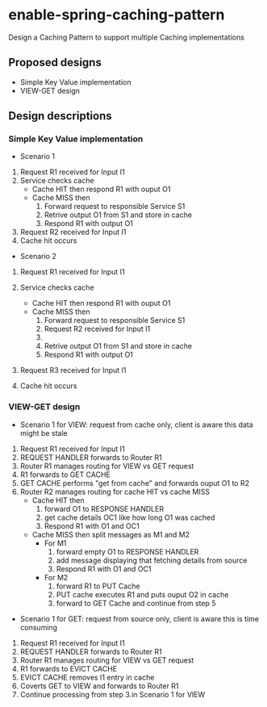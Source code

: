 # enable-spring-caching-pattern
Design a Caching Pattern to support multiple Caching implementations

## Proposed designs

- Simple Key Value implementation
- VIEW-GET design

## Design descriptions

### Simple Key Value implementation

- Scenario 1

1. Request R1 received for Input I1
2. Service checks cache
	- Cache HIT then respond R1 with ouput O1
	- Cache MISS then
		1. Forward request to responsible Service S1
		2. Retrive output O1 from S1 and store in cache
		3. Respond R1 with output O1
3. Request R2 received for Input I1
4. Cache hit occurs

- Scenario 2

1. Request R1 received for Input I1
2. Service checks cache
	- Cache HIT then respond R1 with ouput O1
	- Cache MISS then
		1. Forward request to responsible Service S1
		2. Request R2 received for Input I1
		3. <TO-DO>
		4. Retrive output O1 from S1 and store in cache
		5. Respond R1 with output O1
		
3. Request R3 received for Input I1
4. Cache hit occurs


### VIEW-GET design

- Scenario 1 for VIEW: request from cache only, client is aware this data might be stale

1. Request R1 received for Input I1
2. REQUEST HANDLER forwards to Router R1
3. Router R1 manages routing for VIEW vs GET request
4. R1 forwards to GET CACHE
5. GET CACHE performs "get from cache" and forwards ouput O1 to R2
6. Router R2 manages routing for cache HIT vs cache MISS
	- Cache HIT then
		1. forward O1 to RESPONSE HANDLER
		2. get cache details OC1 like how long O1 was cached
		3. Respond R1 with O1 and OC1
	- Cache MISS then split messages as M1 and M2
		- For M1
			1. forward empty O1 to RESPONSE HANDLER
			2. add message displaying that fetching details from source
			3. Respond R1 with O1 and OC1
		- For M2
			1. forward R1 to PUT Cache
			2. PUT cache executes R1 and puts ouput O2 in cache
			3. forward to GET Cache and continue from step 5
			
- Scenario 1 for GET: request from source only, client is aware this is time consuming

1. Request R1 received for Input I1
2. REQUEST HANDLER forwards to Router R1
3. Router R1 manages routing for VIEW vs GET request
4. R1 forwards to EVICT CACHE
5. EVICT CACHE removes I1 entry in cache
6. Coverts GET to VIEW and forwards to Router R1
7. Continue processing from step 3.in Scenario 1 for VIEW 
























